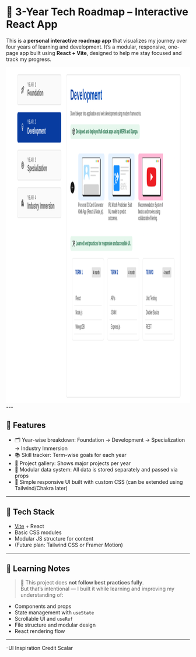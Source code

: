 # 🎯 3-Year Tech Roadmap – Interactive React App

This is a **personal interactive roadmap app** that visualizes my journey over four years of learning and development. It’s a modular, responsive, one-page app built using **React + Vite**, designed to help me stay focused and track my progress.

<img src="https://github.com/DharmikUmretiya/MyRoadmap/blob/main/public/preview.png" width="1453" height="917">
---

## 📌 Features

- 🗂 Year-wise breakdown: Foundation → Development → Specialization → Industry Immersion  
- 📚 Skill tracker: Term-wise goals for each year  
- 🧩 Project gallery: Shows major projects per year  
- 📎 Modular data system: All data is stored separately and passed via props  
- 🎨 Simple responsive UI built with custom CSS (can be extended using Tailwind/Chakra later)

---

## 🧱 Tech Stack

- [Vite](https://vitejs.dev/) + React
- Basic CSS modules
- Modular JS structure for content
- (Future plan: Tailwind CSS or Framer Motion)

---

## 🧠 Learning Notes

> 🔰 This project does **not follow best practices fully**.  
> But that’s intentional — I built it while learning and improving my understanding of:
- Components and props
- State management with `useState`
- Scrollable UI and `useRef`
- File structure and modular design
- React rendering flow

---

-UI Inspiration Credit Scalar
